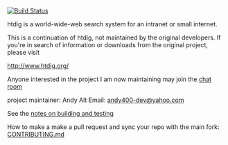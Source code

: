 [![Build Status](https://travis-ci.org/andy5995/htdig.svg?branch=master)](https://travis-ci.org/andy5995/htdig)

htdig is a world-wide-web search system for an intranet or small internet.

This is a continuation of htdig, not maintained by the original developers.
If you're in search of information or downloads from the original project,
please visit

http://www.htdig.org/

Anyone interested in the project I am now maintaining may join the
[chat room](https://join.slack.com/t/htdig/shared_invite/enQtMjY3NDU1MjMwODk3LTdmM2I2OWI5NWI4MzU4Y2JmMjk2MzAxNDYzM2IzZjJmMGE2MDZmMWMxNDY3MjAwOGFjMmE1YjM2MmM4MzVkNzk)

project maintainer: Andy Alt
Email: andy400-dev@yahoo.com

See the
[notes on building and testing](https://github.com/andy5995/htdig/blob/master/TESTING.md)

How to make a make a pull request and sync your repo with the main fork:
[CONTRIBUTING.md](https://github.com/andy5995/htdig/blob/master/CONTRIBUTING.md)

